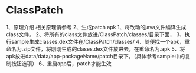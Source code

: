# ClassPatch
1、原理介绍
   相关原理请参考
2、生成patch apk
    1、将改动的java文件编译生成class文件。
    2、将所有的class文件放进/ClassPatch/classes/目录下面，
    3、执行sample生成classes.dex文件在/ClassPatch/classes/
    4、随便找一个apk，重命名为.zip文件，将刚刚生成的clases.dex文件放进去，在重命名为.apk
    5、将apk放进data/data/app-packageName/patch目录下。（具体参考sample中的复制按钮选项）
    6、重启app后，patch才能生效

